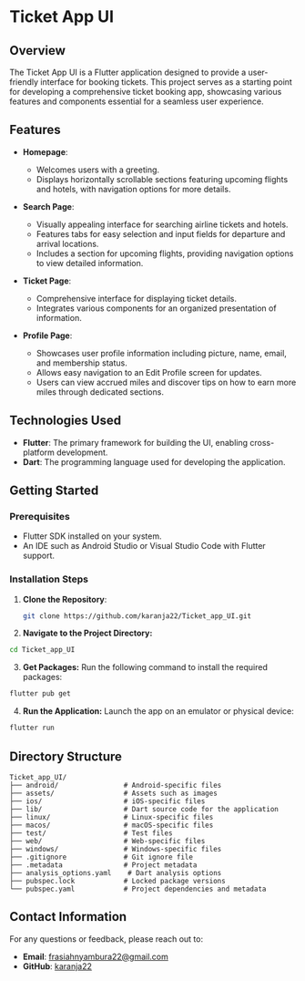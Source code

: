 # Ticket App UI

## Overview
The Ticket App UI is a Flutter application designed to provide a user-friendly interface for booking tickets. This project serves as a starting point for developing a comprehensive ticket booking app, showcasing various features and components essential for a seamless user experience.

## Features
- **Homepage**: 
  - Welcomes users with a greeting.
  - Displays horizontally scrollable sections featuring upcoming flights and hotels, with navigation options for more details.

- **Search Page**: 
  - Visually appealing interface for searching airline tickets and hotels.
  - Features tabs for easy selection and input fields for departure and arrival locations.
  - Includes a section for upcoming flights, providing navigation options to view detailed information.

- **Ticket Page**: 
  - Comprehensive interface for displaying ticket details.
  - Integrates various components for an organized presentation of information.

- **Profile Page**: 
  - Showcases user profile information including picture, name, email, and membership status.
  - Allows easy navigation to an Edit Profile screen for updates.
  - Users can view accrued miles and discover tips on how to earn more miles through dedicated sections.

## Technologies Used
- **Flutter**: The primary framework for building the UI, enabling cross-platform development.
- **Dart**: The programming language used for developing the application.

## Getting Started

### Prerequisites
- Flutter SDK installed on your system.
- An IDE such as Android Studio or Visual Studio Code with Flutter support.

### Installation Steps
1. **Clone the Repository**:
   ```bash
   git clone https://github.com/karanja22/Ticket_app_UI.git
   ```
2. **Navigate to the Project Directory:**
```bash
cd Ticket_app_UI
```
3. **Get Packages:**
Run the following command to install the required packages:
```bash
flutter pub get
```
4. **Run the Application:**
Launch the app on an emulator or physical device:
```bash
flutter run
```

## Directory Structure

```basic
Ticket_app_UI/
├── android/                # Android-specific files
├── assets/                 # Assets such as images
├── ios/                    # iOS-specific files
├── lib/                    # Dart source code for the application
├── linux/                  # Linux-specific files
├── macos/                  # macOS-specific files
├── test/                   # Test files
├── web/                    # Web-specific files
├── windows/                # Windows-specific files
├── .gitignore              # Git ignore file
├── .metadata               # Project metadata
├── analysis_options.yaml    # Dart analysis options
├── pubspec.lock            # Locked package versions
└── pubspec.yaml            # Project dependencies and metadata
```

## Contact Information
For any questions or feedback, please reach out to:

- **Email**: frasiahnyambura22@gmail.com  
- **GitHub**: [karanja22](https://github.com/karanja22)
